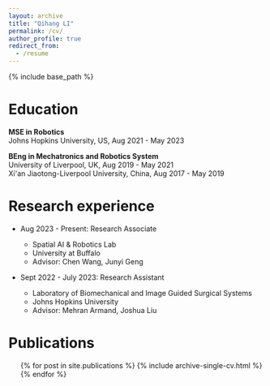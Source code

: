 ```yaml
---
layout: archive
title: "Qihang LI"
permalink: /cv/
author_profile: true
redirect_from:
  - /resume
---
```


{% include base_path %}

Education
======
**MSE in Robotics**<br>
Johns Hopkins University, US, Aug 2021 - May 2023

**BEng in Mechatronics and Robotics System**<br>
University of Liverpool, UK, Aug 2019 - May 2021<br>
Xi'an Jiaotong-Liverpool University, China, Aug 2017 - May 2019

Research experience
======
* Aug 2023 - Present: Research Associate
  * Spatial AI & Robotics Lab
  * University at Buffalo
  * Advisor: Chen Wang, Junyi Geng

* Sept 2022 - July 2023: Research Assistant
  * Laboratory of Biomechanical and Image Guided Surgical Systems
  * Johns Hopkins University
  * Advisor: Mehran Armand, Joshua Liu
  
<!-- Skills
======
* Skill 1
* Skill 2
  * Sub-skill 2.1
  * Sub-skill 2.2
  * Sub-skill 2.3
* Skill 3 -->

Publications
======
  <ul>{% for post in site.publications %}
    {% include archive-single-cv.html %}
  {% endfor %}</ul>

<!-- Talks
======
  <ul>{% for post in site.talks %}
    {% include archive-single-talk-cv.html %}
  {% endfor %}</ul> -->

<!-- Teaching
======
  <ul>{% for post in site.teaching %}
    {% include archive-single-cv.html %}
  {% endfor %}</ul> -->
  
<!-- Service and leadership
======
* Currently signed in to 43 different slack teams -->

